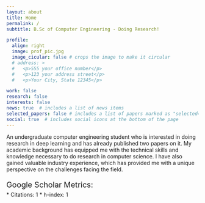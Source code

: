 ```yaml
---
layout: about
title: Home
permalink: /
subtitle: B.Sc of Computer Engineering - Doing Research!

profile:
  align: right
  image: prof_pic.jpg
  image_cicular: false # crops the image to make it circular
  # address: >
  #   <p>555 your office number</p>
  #   <p>123 your address street</p>
  #   <p>Your City, State 12345</p>

work: false
research: false
interests: false
news: true  # includes a list of news items
selected_papers: false # includes a list of papers marked as "selected={true}"
social: true  # includes social icons at the bottom of the page
---
```


An undergraduate computer engineering student who is interested in doing research in deep learning and has already published two papers on it. My academic background has equipped me with the technical skills and knowledge necessary to do research in computer science.  I have also gained valuable industry experience, which has provided me with a unique perspective on the challenges facing the field.

<!-- <p style='font-weight:bold; margin-bottom: 5px; font-size: 20px'> General Research Interests:</p>
I am enthusiastic to work on new areas and learn new skills. Here, you can find my general research interests:
- AI applications, Deep Learning, Machine Learning
- Natural Language Processing
- Computer Vision
- Data Science -->


<p style='margin-bottom: 5px; font-size: 20px'> Google Scholar Metrics:</p>
* Citations: 1
* h-index: 1

<!-- Specific: Image Segmentation, Face anti-spoofing -->

